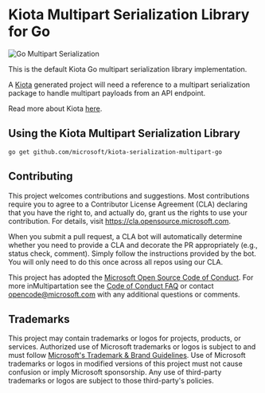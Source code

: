 # Kiota Multipart Serialization Library for Go

![Go Multipart Serialization](https://github.com/microsoft/kiota-serialization-multipart-go/actions/workflows/go.yml/badge.svg)

This is the default Kiota Go multipart serialization library implementation.

A [Kiota](https://github.com/microsoft/kiota) generated project will need a reference to a multipart serialization package to handle multipart payloads from an API endpoint.

Read more about Kiota [here](https://github.com/microsoft/kiota/blob/main/README.md).

## Using the Kiota Multipart Serialization Library

```Shell
go get github.com/microsoft/kiota-serialization-multipart-go
```

## Contributing

This project welcomes contributions and suggestions.  Most contributions require you to agree to a
Contributor License Agreement (CLA) declaring that you have the right to, and actually do, grant us
the rights to use your contribution. For details, visit https://cla.opensource.microsoft.com.

When you submit a pull request, a CLA bot will automatically determine whether you need to provide
a CLA and decorate the PR appropriately (e.g., status check, comment). Simply follow the instructions
provided by the bot. You will only need to do this once across all repos using our CLA.

This project has adopted the [Microsoft Open Source Code of Conduct](https://opensource.microsoft.com/codeofconduct/).
For more inMultipartation see the [Code of Conduct FAQ](https://opensource.microsoft.com/codeofconduct/faq/) or
contact [opencode@microsoft.com](mailto:opencode@microsoft.com) with any additional questions or comments.

## Trademarks

This project may contain trademarks or logos for projects, products, or services. Authorized use of Microsoft
trademarks or logos is subject to and must follow
[Microsoft's Trademark & Brand Guidelines](https://www.microsoft.com/en-us/legal/intellectualproperty/trademarks/usage/general).
Use of Microsoft trademarks or logos in modified versions of this project must not cause confusion or imply Microsoft sponsorship.
Any use of third-party trademarks or logos are subject to those third-party's policies.
